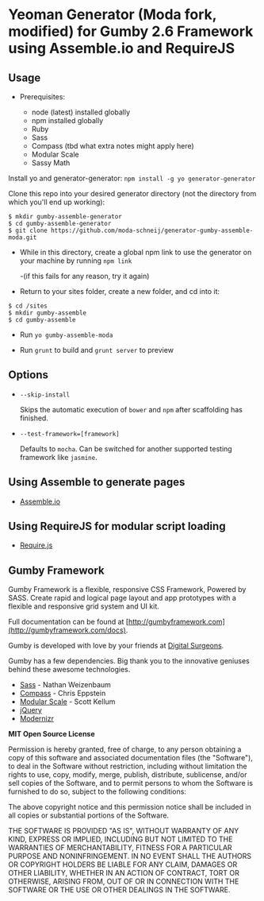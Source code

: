 Yeoman Generator (Moda fork, modified) for Gumby 2.6 Framework using Assemble.io and RequireJS
========================================================================

## Usage

- Prerequisites:

	- node (latest) installed globally
	- npm installed globally
	- Ruby
	- Sass
	- Compass (tbd what extra notes might apply here)
	- Modular Scale
	- Sassy Math

	
<!-- Install it (only once): `npm install -g generator-gumby-assemble`-->
Install yo and generator-generator: `npm install -g yo generator-generator`


Clone this repo into your desired generator directory (not the directory from which you'll end up working):

```  
$ mkdir gumby-assemble-generator
$ cd gumby-assemble-generator
$ git clone https://github.com/moda-schneij/generator-gumby-assemble-moda.git
```

- While in this directory, create a global npm link to use the generator on your machine by running `npm link`
  
  -(if this fails for any reason, try it again)
	
- Return to your sites folder, create a new folder, and cd into it:

```
$ cd /sites
$ mkdir gumby-assemble
$ cd gumby-assemble
```

- Run `yo gumby-assemble-moda`

- Run `grunt` to build and `grunt server` to preview



## Options

* `--skip-install`

  Skips the automatic execution of `bower` and `npm` after
  scaffolding has finished.

* `--test-framework=[framework]`

  Defaults to `mocha`. Can be switched for
  another supported testing framework like `jasmine`.

## Using Assemble to generate pages
- [Assemble.io](http://assemble.io/)

## Using RequireJS for modular script loading
- [Require.js](http://requirejs.org/)

## Gumby Framework

Gumby Framework is a flexible, responsive CSS Framework, Powered by SASS. Create rapid and logical page layout and app prototypes with a flexible and responsive grid system and UI kit.

Full documentation can be found at [http://gumbyframework.com](http://gumbyframework.com/docs).

Gumby is developed with love by your friends at [Digital Surgeons](http://www.digitalsurgeons.com).

Gumby has a few dependencies. Big thank you to the innovative geniuses behind these awesome technologies.

- [Sass](https://github.com/nex3/sass) - Nathan Weizenbaum
- [Compass](https://github.com/chriseppstein/compass) - Chris Eppstein
- [Modular Scale](https://github.com/scottkellum/modular-scale) - Scott Kellum
- [jQuery](http://jquery.com/)
- [Modernizr](http://modernizr.com/)

**MIT Open Source License**

Permission is hereby granted, free of charge, to any person obtaining a copy of this software and associated documentation files (the "Software"), to deal in the Software without restriction, including without limitation the rights to use, copy, modify, merge, publish, distribute, sublicense, and/or sell copies of the Software, and to permit persons to whom the Software is furnished to do so, subject to the following conditions:

The above copyright notice and this permission notice shall be included in all copies or substantial portions of the Software.

THE SOFTWARE IS PROVIDED "AS IS", WITHOUT WARRANTY OF ANY KIND, EXPRESS OR IMPLIED, INCLUDING BUT NOT LIMITED TO THE WARRANTIES OF MERCHANTABILITY, FITNESS FOR A PARTICULAR PURPOSE AND NONINFRINGEMENT. IN NO EVENT SHALL THE AUTHORS OR COPYRIGHT HOLDERS BE LIABLE FOR ANY CLAIM, DAMAGES OR OTHER LIABILITY, WHETHER IN AN ACTION OF CONTRACT, TORT OR OTHERWISE, ARISING FROM, OUT OF OR IN CONNECTION WITH THE SOFTWARE OR THE USE OR OTHER DEALINGS IN THE SOFTWARE.
